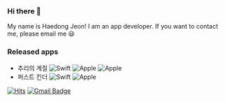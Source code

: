 ### Hi there 👋 
My name is Haedong Jeon! I am an app developer. If you want to contact me, please email me 😃
### Released apps       
* 추리의 계절 ![Swift](https://img.shields.io/badge/-Swift-gray?logo=swift) ![Apple](https://img.shields.io/badge/-iPhone-black?logo=apple) ![Apple](https://img.shields.io/badge/-iPad-black?logo=apple)                           
* 퍼스트 킨더 ![Swift](https://img.shields.io/badge/-Swift-gray?logo=swift) ![Apple](https://img.shields.io/badge/-iPhone-black?logo=apple)

[![Hits](https://hits.seeyoufarm.com/api/count/incr/badge.svg?url=https%3A%2F%2Fgithub.com%2FHaedong-Jeon%2FHaedong-Jeon&count_bg=%233DA1C8&title_bg=%23555555&icon=&icon_color=%23E7E7E7&title=hits&edge_flat=false)](https://hits.seeyoufarm.com)   [![Gmail Badge](https://img.shields.io/badge/Gmail-d14836?style=flat-square&logo=Gmail&logoColor=white&link=mailto:goehd2538@gmail.com)](mailto:goehd2538@gmail.com)

